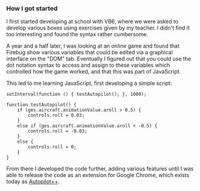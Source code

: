 ### How I got started

I first started developing at school with VB6, where we were asked to develop various boxes using exercises given by my teacher. I didn't find it too interesting and found the syntax rather cumbersome.

A year and a half later, I was looking at an online game and found that Firebug show various variables that could be edited via a graphical interface on the "DOM" tab. Eventually I figured out that you could use the dot notation syntax to access and assign to these variables which controlled how the game worked, and that this was part of JavaScript.

This led to me learning JavaScript, first developing a simple script:

    setInterval(function () { testAutopilot(); }, 1000);

    function testAutopilot() {
        if (ges.aircraft.animationValue.aroll > 0.5) {
            controls.roll = 0.03;
        }
        else if (ges.aircraft.animationValue.aroll < -0.5) {
            controls.roll = -0.03;
        }
        else {
            controls.roll = 0;
        }
    }
    
From there I developed the code further, adding various features until I was able to release the code as an extension for Google Chrome, which exists today as [Autopilot++](https://github.com/Qantas94Heavy/autopilot-pp).
